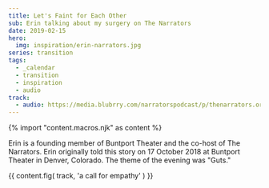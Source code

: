 ```yaml
---
title: Let's Faint for Each Other
sub: Erin talking about my surgery on The Narrators
date: 2019-02-15
hero:
  img: inspiration/erin-narrators.jpg
series: transition
tags:
  - _calendar
  - transition
  - inspiration
  - audio
track:
  - audio: https://media.blubrry.com/narratorspodcast/p/thenarrators.org/wp-content/uploads/174-Narrators-Erin-Rollman.mp3?_=1
---
```

{% import "content.macros.njk" as content %}

Erin is a founding member of Buntport Theater
and the co-host of The Narrators.
Erin originally told this story on 17 October 2018
at Buntport Theater in Denver, Colorado.
The theme of the evening was "Guts."

{{ content.fig(
  track,
  'a call for empathy'
) }}

